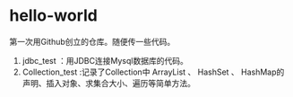 # hello-world
第一次用Github创立的仓库。随便传一些代码。

1. jdbc_test ：用JDBC连接Mysql数据库的代码。
2. Collection_test :记录了Collection中 ArrayList 、 HashSet 、 HashMap的声明、插入对象、求集合大小、遍历等简单方法。
